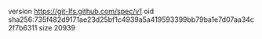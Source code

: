 version https://git-lfs.github.com/spec/v1
oid sha256:735f482d9171ae23d25bf1c4939a5a419593399bb79ba1e7d07aa34c2f7b6311
size 20939

